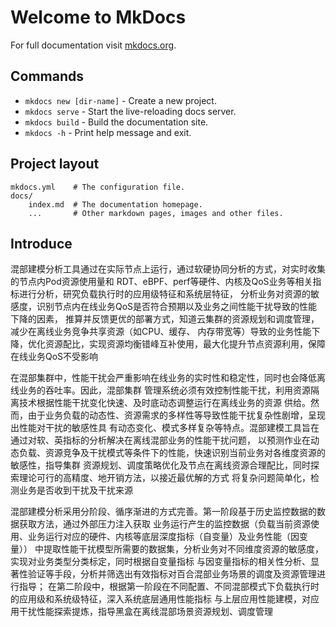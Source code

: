 # Welcome to MkDocs

For full documentation visit [mkdocs.org](https://www.mkdocs.org).

## Commands

* `mkdocs new [dir-name]` - Create a new project.
* `mkdocs serve` - Start the live-reloading docs server.
* `mkdocs build` - Build the documentation site.
* `mkdocs -h` - Print help message and exit.

## Project layout

    mkdocs.yml    # The configuration file.
    docs/
        index.md  # The documentation homepage.
        ...       # Other markdown pages, images and other files.

## Introduce
混部建模分析工具通过在实际节点上运行，通过软硬协同分析的方式，对实时收集的节点内Pod资源使用量和
RDT、eBPF、perf等硬件、内核及QoS业务等相关指标进行分析，研究负载执行时的应用级特征和系统层特征，
分析业务对资源的敏感度，识别节点内在线业务QoS是否符合预期以及业务之间性能干扰导致的性能下降的因素，
推算并反馈更优的部署方式，知道云集群的资源规划和调度管理，减少在离线业务竞争共享资源（如CPU、缓存、
内存带宽等）导致的业务性能下降，优化资源配比，实现资源均衡错峰互补使用，最大化提升节点资源利用，保障
在线业务QoS不受影响

在混部集群中，性能干扰会严重影响在线业务的实时性和稳定性，同时也会降低离线业务的吞吐率。因此，混部集群
管理系统必须有效控制性能干扰，利用资源隔离技术根据性能干扰变化快速、及时底动态调整运行在离线业务的资源
供给。然而，由于业务负载的动态性、资源需求的多样性等导致性能干扰复杂性剧增，呈现出性能对干扰的敏感性具
有动态变化、模式多样复杂等特点。混部建模工具旨在通过对软、英指标的分析解决在离线混部业务的性能干扰问题，
以预测作业在动态负载、资源竞争及干扰模式等条件下的性能，快速识别当前业务对各维度资源的敏感性，指导集群
资源规划、调度策略优化及节点在离线资源合理配比，同时探索理论可行的高精度、地开销方法，以接近最优解的方式
将复杂问题简单化，检测业务是否收到干扰及干扰来源

混部建模分析采用分阶段、循序渐进的方式完善。第一阶段基于历史监控数据的数据获取方法，通过外部压力注入获取
业务运行产生的监控数据（负载当前资源使用、业务运行对应的硬件、内核等底层深度指标（自变量）及业务性能（因变量））
中提取性能干扰模型所需要的数据集，分析业务对不同维度资源的敏感度，实现对业务类型分类标定，同时根据自变量指标
与因变量指标的相关性分析、显著性验证等手段，分析并筛选出有效指标对百合混部业务场景的调度及资源管理进行指导；
在第二阶段中，根据第一阶段在不同配置、不同混部模式下负载执行时的应用级和系统级特征，深入系统底层通用性能指标
与上层应用性能建模，对应用干扰性能探索提炼，指导黑盒在离线混部场景资源规划、调度管理
